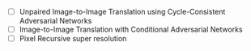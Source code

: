 - [ ] Unpaired Image-to-Image Translation using Cycle-Consistent Adversarial Networks
- [ ] Image-to-Image Translation with Conditional Adversarial Networks
- [ ] Pixel Recursive super resolution
